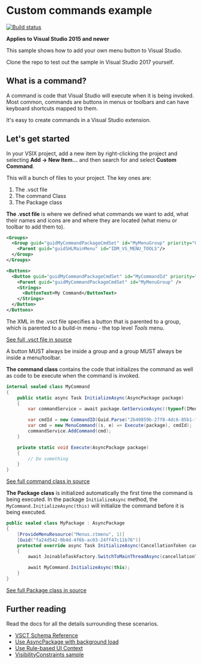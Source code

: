 # Custom commands example

[![Build status](https://ci.appveyor.com/api/projects/status/89s5yj3ya9e1jitg?svg=true)](https://ci.appveyor.com/project/madskristensen/customcommandsample)

**Applies to Visual Studio 2015 and newer**

This sample shows how to add your own menu button to Visual Studio.

Clone the repo to test out the sample in Visual Studio 2017 yourself.

## What is a command?
A command is code that Visual Studio will execute when it is being invoked. Most common, commands are buttons in menus or toolbars and can have keyboard shortcuts mapped to them.

It's easy to create commands in a Visual Studio extension.

## Let's get started
In your VSIX project, add a new item by right-clicking the project and selecting **Add -> New Item...** and then search for and select **Custom Command**. 

This will a bunch of files to your project. The key ones are:

1. The .vsct file
2. The command Class
3. The Package class

**The .vsct file** is where we defined what commands we want to add, what their names and icons are and where they are located (what menu or toolbar to add them to).

```xml
<Groups>
  <Group guid="guidMyCommandPackageCmdSet" id="MyMenuGroup" priority="0x0600">
    <Parent guid="guidSHLMainMenu" id="IDM_VS_MENU_TOOLS"/>
  </Group>
</Groups>

<Buttons>
  <Button guid="guidMyCommandPackageCmdSet" id="MyCommandId" priority="0x0100" type="Button">
    <Parent guid="guidMyCommandPackageCmdSet" id="MyMenuGroup" />
    <Strings>
      <ButtonText>My Command</ButtonText>
    </Strings>
  </Button>
</Buttons>
```

The XML in the .vsct file specifies a button that is parented to a group, which is parented to a build-in menu - the top level *Tools* menu.

[See full .vsct file in source](src/VSCommandTable.vsct)

A button MUST always be inside a group and a group MUST always be inside a menu/toolbar.

**The command class** contains the code that initializes the command as well as code to be execute when the command is invoked.

```c#
internal sealed class MyCommand
{
    public static async Task InitializeAsync(AsyncPackage package)
    {       
        var commandService = await package.GetServiceAsync((typeof(IMenuCommandService))) as OleMenuCommandService;

        var cmdId = new CommandID(Guid.Parse("2b40859b-27f8-4dc6-85b1-f253386aa5f6"), 0x0100); 
        var cmd = new MenuCommand((s, e) => Execute(package), cmdId);
        commandService.AddCommand(cmd);
    }

    private static void Execute(AsyncPackage package)
    {
        // Do something
    }
}
```

[See full command class in source](src/Commands/MyCommand.cs)

**The Package class** is initialized automatically the first time the command is being executed. In the package `InitializeAsync` method, the `MyCommand.InitializeAsync(this)` will initialize the command before it is being executed.

```c#
public sealed class MyPackage : AsyncPackage
{
    [ProvideMenuResource("Menus.ctmenu", 1)]
    [Guid("fa24d542-0b4d-4f6b-ac03-24ff47c11b76")]
    protected override async Task InitializeAsync(CancellationToken cancellationToken, IProgress<ServiceProgressData> progress)
    {
        await JoinableTaskFactory.SwitchToMainThreadAsync(cancellationToken);

        await MyCommand.InitializeAsync(this);
    }
}
```

[See full Package class in source](src/MyPackage.cs)

## Further reading
Read the docs for all the details surrounding these scenarios.

* [VSCT Schema Reference](https://docs.microsoft.com/en-us/visualstudio/extensibility/vsct-xml-schema-reference)
* [Use AsyncPackage with background load](https://docs.microsoft.com/en-us/visualstudio/extensibility/how-to-use-asyncpackage-to-load-vspackages-in-the-background)
* [Use Rule-based UI Context](https://docs.microsoft.com/en-us/visualstudio/extensibility/how-to-use-rule-based-ui-context-for-visual-studio-extensions)
* [VisibilityConstraints sample](https://github.com/madskristensen/VisibilityConstraintsSample)
